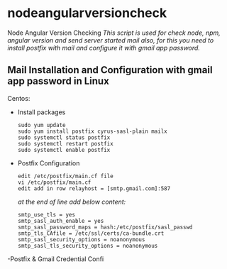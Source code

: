 # nodeangularversioncheck
Node Angular Version Checking
*This script is used for check node, npm, angular version and send server started mail also, for this you need to install postfix with mail and configure it with gmail app password.*
## Mail Installation and Configuration with gmail app password in Linux

Centos:

- Install packages
  ```RPM Packages
  sudo yum update
  sudo yum install postfix cyrus-sasl-plain mailx
  sudo systemctl status postfix
  sudo systemctl restart postfix
  sudo systemctl enable postfix
  ```

- Postfix Configuration
  ```Conf Edit
  edit /etc/postfix/main.cf file
  vi /etc/postfix/main.cf
  edit add in row relayhost = [smtp.gmail.com]:587
  ```
  *at the end of line add below content:*
  ```Conf add
  smtp_use_tls = yes
  smtp_sasl_auth_enable = yes
  smtp_sasl_password_maps = hash:/etc/postfix/sasl_passwd
  smtp_tls_CAfile = /etc/ssl/certs/ca-bundle.crt
  smtp_sasl_security_options = noanonymous
  smtp_sasl_tls_security_options = noanonymous
  ```
 -Postfix & Gmail Credential Confi
